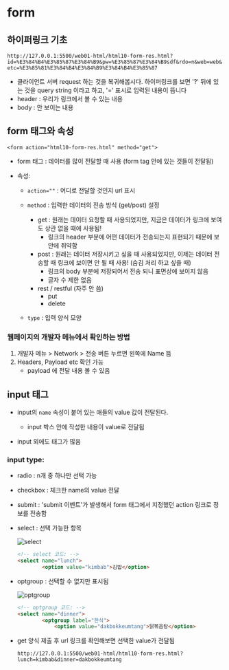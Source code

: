 # form

## 하이퍼링크 기초 

`http://127.0.0.1:5500/web01-html/html10-form-res.html?id=%E3%84%B4%E3%85%87%E3%84%B9&pw=%E3%85%87%E3%84%B9sdf&rdo=n&web=web&etc=%E3%85%81%E3%84%B4%E3%84%B9%E3%84%B4%E3%85%87` 

- 클라이언트 서버 request 하는 것을 복귀해봅시다. 하이퍼링크를 보면 '?' 뒤에 있는 것을 query string 이라고 하고, '=' 표시로 입력된 내용이 뜹니다
- header : 우리가 링크에서 볼 수 있는 내용
- body : 안 보이는 내용 


## form 태그와 속성

`<form action="html10-form-res.html" method="get">`

- form 태그 : 데이터를 많이 전달할 때 사용 (form tag 안에 있는 것들이 전달됨)

- 속성:

    - `action=""` : 어디로 전달할 것인지 url 표시 

    - `method` : 입력한 데이터의 전송 방식 (get/post) 설정 
        - get : 원래는 데이터 요청할 때 사용되었지만, 지금은 데이터가 링크에 보여도 상관 없을 때에 사용됨!
            - 링크의 header 부분에 어떤 데이터가 전송되는지 표현되기 때문에 보안에 취약함 
        - post : 원래는 데이터 저장시키고 싶을 때 사용되었지만, 이제는 데이터 전송할 때 링크에 보이면 안 될 때 사용! (숨김 처리 하고 싶을 때)
            - 링크의 body 부분에 저장되어서 전송 되니 표면상에 보이지 않음 
            - 글자 수 제한 없음
        - rest / restful (자주 안 씀)
            - put 
            - delete
    - `type` : 입력 양식 모양 


### 웹페이지의 개발자 메뉴에서 확인하는 방법
1. 개발자 메뉴 > Network > 전송 버튼 누르면 왼쪽에 Name 뜸
2. Headers, Payload etc 확인 가능
    - payload 에 전달 내용 볼 수 있음 


## input 태그

- input의 `name` 속성이 붙어 있는 애들의 value 값이 전달된다.
    - input 박스 안에 작성한 내용이 value로 전달됨 

- input 외에도 태그가 많음

### input type:

- radio : n개 중 하나만 선택 가능

- checkbox : 체크한 name의 value 전달

- submit : 'submit 이벤트'가 발생해서 form 태그에서 지정했던 action 링크로 정보를 전송함
    
- select : 선택 가능한 항목 
    
    ![select](/TIL-html/images/select.png)

    ```html
    <!-- select 코드: -->
    <select name="lunch">
            <option value="kimbab">김밥</option>
    ```

- optgroup : 선택할 수 없지만 표시됨 

    ![optgroup](/TIL-html/images/optgroup.png)
    ```html
    <!-- optgroup 코드: -->
    <select name="dinner">
            <optgroup label="한식">
                <option value="dakbokkeumtang">닭볶음탕</option>
    ```

- get 양식 제출 후 url 링크를 확인해보면 선택한 value가 전달됨 
    
    `http://127.0.0.1:5500/web01-html/html10-form-res.html?lunch=kimbab&dinner=dakbokkeumtang`


